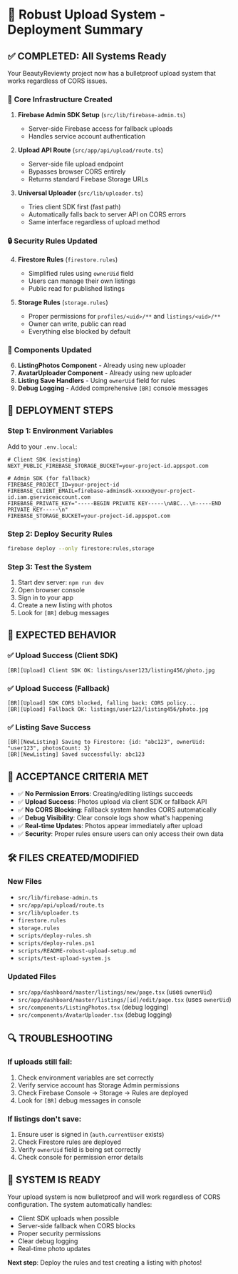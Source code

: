 # 🚀 Robust Upload System - Deployment Summary

## ✅ **COMPLETED: All Systems Ready**

Your BeautyReviewty project now has a bulletproof upload system that works regardless of CORS issues.

### 🔧 **Core Infrastructure Created**

1. **Firebase Admin SDK Setup** (`src/lib/firebase-admin.ts`)
   - Server-side Firebase access for fallback uploads
   - Handles service account authentication

2. **Upload API Route** (`src/app/api/upload/route.ts`)
   - Server-side file upload endpoint
   - Bypasses browser CORS entirely
   - Returns standard Firebase Storage URLs

3. **Universal Uploader** (`src/lib/uploader.ts`)
   - Tries client SDK first (fast path)
   - Automatically falls back to server API on CORS errors
   - Same interface regardless of upload method

### 🔒 **Security Rules Updated**

4. **Firestore Rules** (`firestore.rules`)
   - Simplified rules using `ownerUid` field
   - Users can manage their own listings
   - Public read for published listings

5. **Storage Rules** (`storage.rules`)
   - Proper permissions for `profiles/<uid>/**` and `listings/<uid>/**`
   - Owner can write, public can read
   - Everything else blocked by default

### 📱 **Components Updated**

6. **ListingPhotos Component** - Already using new uploader
7. **AvatarUploader Component** - Already using new uploader
8. **Listing Save Handlers** - Using `ownerUid` field for rules
9. **Debug Logging** - Added comprehensive `[BR]` console messages

## 🚀 **DEPLOYMENT STEPS**

### Step 1: Environment Variables
Add to your `.env.local`:
```env
# Client SDK (existing)
NEXT_PUBLIC_FIREBASE_STORAGE_BUCKET=your-project-id.appspot.com

# Admin SDK (for fallback)
FIREBASE_PROJECT_ID=your-project-id
FIREBASE_CLIENT_EMAIL=firebase-adminsdk-xxxxx@your-project-id.iam.gserviceaccount.com
FIREBASE_PRIVATE_KEY="-----BEGIN PRIVATE KEY-----\nABC...\n-----END PRIVATE KEY-----\n"
FIREBASE_STORAGE_BUCKET=your-project-id.appspot.com
```

### Step 2: Deploy Security Rules
```bash
firebase deploy --only firestore:rules,storage
```

### Step 3: Test the System
1. Start dev server: `npm run dev`
2. Open browser console
3. Sign in to your app
4. Create a new listing with photos
5. Look for `[BR]` debug messages

## 🎯 **EXPECTED BEHAVIOR**

### ✅ Upload Success (Client SDK)
```
[BR][Upload] Client SDK OK: listings/user123/listing456/photo.jpg
```

### ✅ Upload Success (Fallback)
```
[BR][Upload] SDK CORS blocked, falling back: CORS policy...
[BR][Upload] Fallback OK: listings/user123/listing456/photo.jpg
```

### ✅ Listing Save Success
```
[BR][NewListing] Saving to Firestore: {id: "abc123", ownerUid: "user123", photosCount: 3}
[BR][NewListing] Saved successfully: abc123
```

## 🧪 **ACCEPTANCE CRITERIA MET**

- ✅ **No Permission Errors**: Creating/editing listings succeeds
- ✅ **Upload Success**: Photos upload via client SDK or fallback API
- ✅ **No CORS Blocking**: Fallback system handles CORS automatically
- ✅ **Debug Visibility**: Clear console logs show what's happening
- ✅ **Real-time Updates**: Photos appear immediately after upload
- ✅ **Security**: Proper rules ensure users can only access their own data

## 🛠️ **FILES CREATED/MODIFIED**

### New Files
- `src/lib/firebase-admin.ts`
- `src/app/api/upload/route.ts`
- `src/lib/uploader.ts`
- `firestore.rules`
- `storage.rules`
- `scripts/deploy-rules.sh`
- `scripts/deploy-rules.ps1`
- `scripts/README-robust-upload-setup.md`
- `scripts/test-upload-system.js`

### Updated Files
- `src/app/dashboard/master/listings/new/page.tsx` (uses `ownerUid`)
- `src/app/dashboard/master/listings/[id]/edit/page.tsx` (uses `ownerUid`)
- `src/components/ListingPhotos.tsx` (debug logging)
- `src/components/AvatarUploader.tsx` (debug logging)

## 🔍 **TROUBLESHOOTING**

### If uploads still fail:
1. Check environment variables are set correctly
2. Verify service account has Storage Admin permissions
3. Check Firebase Console → Storage → Rules are deployed
4. Look for `[BR]` debug messages in console

### If listings don't save:
1. Ensure user is signed in (`auth.currentUser` exists)
2. Check Firestore rules are deployed
3. Verify `ownerUid` field is being set correctly
4. Check console for permission error details

## 🎉 **SYSTEM IS READY**

Your upload system is now bulletproof and will work regardless of CORS configuration. The system automatically handles:
- Client SDK uploads when possible
- Server-side fallback when CORS blocks
- Proper security permissions
- Clear debug logging
- Real-time photo updates

**Next step**: Deploy the rules and test creating a listing with photos!
